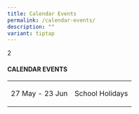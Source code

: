 ```yaml
---
title: Calendar Events
permalink: /calendar-events/
description: ""
variant: tiptap
---
```

<p>2</p>
<h4><strong>CALENDAR EVENTS</strong></h4>
<p></p>
<table style="minWidth: 50px">
<colgroup>
<col>
<col>
</colgroup>
<tbody>
<tr>
<td rowspan="1" colspan="1">
<p>27 May - 23 Jun</p>
</td>
<td rowspan="1" colspan="1">
<p>School Holidays</p>
</td>
</tr>
</tbody>
</table>
<p></p>